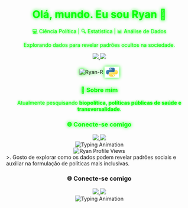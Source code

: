 <div align="center">
  <h1 style="color:#00FF00; text-shadow: 0 0 10px #00FF00;">Olá, mundo. Eu sou Ryan 👾</h1>
  <p style="color:#00FF00; text-shadow: 0 0 5px #00FF00;">💻 Ciência Política | 🔍 Estatística | 📊 Análise de Dados</p>

  <p style="color:#00FF00; text-shadow: 0 0 5px #00FF00;">Explorando dados para revelar padrões ocultos na sociedade.</p>

  <div>
    <a href="https://github.com/ryallmeida">
      <img height="150em" src="https://github-readme-stats.vercel.app/api?username=ryallmeida&show_icons=true&theme=tokyonight"/>
      <img height="150em" src="https://github-readme-stats.vercel.app/api/top-langs/?username=ryallmeida&layout=compact&langs_count=6&theme=tokyonight"/>
    </a>
  </div>

  <div style="display: inline_block"><br>
    <img align="center" alt="Ryan-R" height="30" width="40" src="https://cdn.jsdelivr.net/gh/devicons/devicon@latest/icons/r/r-original.svg" style="filter: drop-shadow(0 0 5px #00FF00);"/>
    <img align="center" alt="Ryan-Python" height="30" width="40" src="https://raw.githubusercontent.com/devicons/devicon/master/icons/python/python-original.svg" style="filter: drop-shadow(0 0 5px #00FF00);">
  </div>

  <h3 style="color:#00FF00; text-shadow: 0 0 10px #00FF00;">💬 Sobre mim</h3>
  <p style="color:#00FF00; text-shadow: 0 0 5px #00FF00;">Atualmente pesquisando <strong>biopolítica, políticas públicas de saúde e transversalidade</strong>.</p>

  <h3 style="color:#00FF00; text-shadow: 0 0 10px #00FF00;">🌐 Conecte-se comigo</h3>
  <a href="https://www.linkedin.com/in/ryallmeida/" target="_blank">
    <img src="https://img.shields.io/badge/-LinkedIn-0077B5?style=for-the-badge&logo=linkedin&logoColor=white"/>
  </a>
  <a href="mailto:ryallmeida@gmail.com">
    <img src="https://img.shields.io/badge/-Email-D14836?style=for-the-badge&logo=gmail&logoColor=white"/>
  </a>

  <div align="center">
    <img src="https://readme-typing-svg.demolab.com?font=Fira+Code&size=20&duration=4000&pause=500&color=00FF00&width=435&lines=Bem-vindo+ao+meu+perfil!;Ci%C3%AAncia+Pol%C3%ADtica+%7C+An%C3%A1lise+de+Dados;Explorando+o+mundo+dos+dados!;Rumo+%C3%A0+descoberta+de+padr%C3%B5es+sociais" alt="Typing Animation" />
  </div>

  <div align="center">
    <img src="https://komarev.com/ghpvc/?username=ryallmeida&color=00ff00&style=flat-square" alt="Ryan Profile Views"/>
  </div>
</div>
>. Gosto de explorar como os dados podem revelar padrões sociais e auxiliar na formulação de políticas mais inclusivas.</p>

   <div align="center">
     <h3>🌐 Conecte-se comigo</h3>
  <a href="https://www.linkedin.com/in/ryallmeida/" target="_blank">
    <img src="https://img.shields.io/badge/-LinkedIn-0077B5?style=for-the-badge&logo=linkedin&logoColor=white"/>
  </a>
  <a href="mailto:ryallmeida@gmail.com">
    <img src="https://img.shields.io/badge/-Email-D14836?style=for-the-badge&logo=gmail&logoColor=white"/>
  </a>

  <div align="center">
    <img src="https://readme-typing-svg.demolab.com?font=Fira+Code&size=20&duration=4000&pause=500&color=00FF00&width=435&lines=Bem-vindo+ao+meu+perfil!;Ci%C3%AAncia+Pol%C3%ADtica+%7C+An%C3%A1lise+de+Dados;Explorando+o+mundo+dos+dados!;Transformando+dados+em+conhecimento;Desigualdades+sociais+sob+an%C3%A1lise" alt="Typing Animation" />
  </div>

</div>
